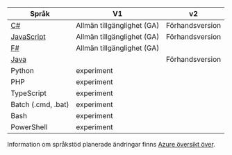 |Språk                                 |V1          |v2|
|-----------------------------------------|------------|--|
|[C#](../articles/azure-functions/functions-reference-csharp.md)|Allmän tillgänglighet (GA)|Förhandsversion|
|[JavaScript](../articles/azure-functions/functions-reference-node.md)|Allmän tillgänglighet (GA)|Förhandsversion|
|[F#](../articles/azure-functions/functions-reference-fsharp.md)|Allmän tillgänglighet (GA)||
|[Java](../articles/azure-functions/functions-reference-java.md)||Förhandsversion|
|Python              |experiment||
|PHP                 |experiment||
|TypeScript          |experiment||
|Batch (.cmd, .bat)  |experiment||
|Bash                |experiment||
|PowerShell          |experiment||

Information om språkstöd planerade ändringar finns [Azure översikt över](https://azure.microsoft.com/roadmap/?tag=functions).